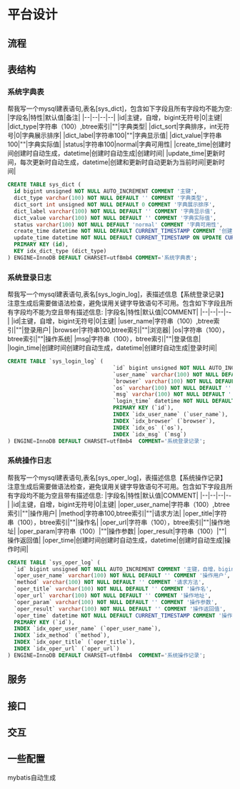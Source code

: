 # 平台设计

## 流程



## 表结构

### 系统字典表
帮我写一个mysql建表语句,表名[sys_dict]，包含如下字段且所有字段均不能为空:
|字段名|特性|默认值|备注|
|--|--|--|--|
|id|主键，自增，bigint无符号|0|主键|
|dict_type|字符串（100）,btree索引|""|字典类型|
|dict_sort|字典排序，int无符号|0|字典展示排序|
|dict_label|字符串100|""|字典显示值|
|dict_value|字符串100|""|字典实际值|
|status|字符串100|normal|字典可用性|
|create_time|创建时间创建时自动生成，datetime|创建时自动生成|创建时间|
|update_time|更新时间，每次更新时自动生成，datetime|创建和更新时自动更新为当前时间|更新时间|
``` sql
CREATE TABLE sys_dict (
  id bigint unsigned NOT NULL AUTO_INCREMENT COMMENT '主键',
  dict_type varchar(100) NOT NULL DEFAULT '' COMMENT '字典类型',
  dict_sort int unsigned NOT NULL DEFAULT 0 COMMENT '字典展示排序',
  dict_label varchar(100) NOT NULL DEFAULT '' COMMENT '字典显示值',
  dict_value varchar(100) NOT NULL DEFAULT '' COMMENT '字典实际值',
  status varchar(100) NOT NULL DEFAULT 'normal' COMMENT '字典可用性',
  create_time datetime NOT NULL DEFAULT CURRENT_TIMESTAMP COMMENT '创建时间',
  update_time datetime NOT NULL DEFAULT CURRENT_TIMESTAMP ON UPDATE CURRENT_TIMESTAMP COMMENT '更新时间',
  PRIMARY KEY (id),
  KEY idx_dict_type (dict_type)
) ENGINE=InnoDB DEFAULT CHARSET=utf8mb4 COMMENT='系统字典表';

```

### 系统登录日志

帮我写一个mysql建表语句,表名[sys_login_log]，表描述信息【系统登录记录】注意生成后需要做语法检查，避免误用关键字导致语句不可用。包含如下字段且所有字段均不能为空且带有描述信息:
|字段名|特性|默认值|COMMENT|
|--|--|--|--|
|id|主键，自增，bigint无符号|0|主键|
|user_name|字符串（100）,btree索引|""|登录用户|
|browser|字符串100,btree索引|""|浏览器|
|os|字符串（100），btree索引|""|操作系统|
|msg|字符串（100），btree索引|""|登录信息|
|login_time|创建时间创建时自动生成，datetime|创建时自动生成|登录时间|
``` sql
CREATE TABLE `sys_login_log` (
                                 `id` bigint unsigned NOT NULL AUTO_INCREMENT COMMENT '主键，自增，bigint无符号',
                                 `user_name` varchar(100) NOT NULL DEFAULT '' COMMENT '登录用户',
                                 `browser` varchar(100) NOT NULL DEFAULT '' COMMENT '浏览器',
                                 `os` varchar(100) NOT NULL DEFAULT '' COMMENT '操作系统',
                                 `msg` varchar(100) NOT NULL DEFAULT '' COMMENT '登录信息',
                                 `login_time` datetime NOT NULL DEFAULT CURRENT_TIMESTAMP COMMENT '登录时间',
                                 PRIMARY KEY (`id`),
                                 INDEX `idx_user_name` (`user_name`),
                                 INDEX `idx_browser` (`browser`),
                                 INDEX `idx_os` (`os`),
                                 INDEX `idx_msg` (`msg`)
) ENGINE=InnoDB DEFAULT CHARSET=utf8mb4  COMMENT='系统登录记录';
```

### 系统操作日志

帮我写一个mysql建表语句,表名[sys_oper_log]，表描述信息【系统操作记录】注意生成后需要做语法检查，避免误用关键字导致语句不可用。包含如下字段且所有字段均不能为空且带有描述信息:
|字段名|特性|默认值|COMMENT|
|--|--|--|--|
|id|主键，自增，bigint无符号|0|主键|
|oper_user_name|字符串（100）,btree索引|""|操作用户|
|method|字符串100,btree索引|""|请求方法|
|oper_title|字符串（100），btree索引|""|操作名|
|oper_url|字符串（100），btree索引|""|操作地址|
|oper_param|字符串（100）|""|操作参数|
|oper_result|字符串（100）|""|操作返回值|
|oper_time|创建时间创建时自动生成，datetime|创建时自动生成|操作时间|

```sql
CREATE TABLE `sys_oper_log` (
  `id` bigint unsigned NOT NULL AUTO_INCREMENT COMMENT '主键，自增，bigint无符号',
  `oper_user_name` varchar(100) NOT NULL DEFAULT '' COMMENT '操作用户',
  `method` varchar(100) NOT NULL DEFAULT '' COMMENT '请求方法',
  `oper_title` varchar(100) NOT NULL DEFAULT '' COMMENT '操作名',
  `oper_url` varchar(100) NOT NULL DEFAULT '' COMMENT '操作地址',
  `oper_param` varchar(100) NOT NULL DEFAULT '' COMMENT '操作参数',
  `oper_result` varchar(100) NOT NULL DEFAULT '' COMMENT '操作返回值',
  `oper_time` datetime NOT NULL DEFAULT CURRENT_TIMESTAMP COMMENT '操作时间',
  PRIMARY KEY (`id`),
  INDEX `idx_oper_user_name` (`oper_user_name`),
  INDEX `idx_method` (`method`),
  INDEX `idx_oper_title` (`oper_title`),
  INDEX `idx_oper_url` (`oper_url`)
) ENGINE=InnoDB DEFAULT CHARSET=utf8mb4  COMMENT='系统操作记录';
```


## 服务


## 接口


## 交互

## 一些配置
mybatis自动生成
